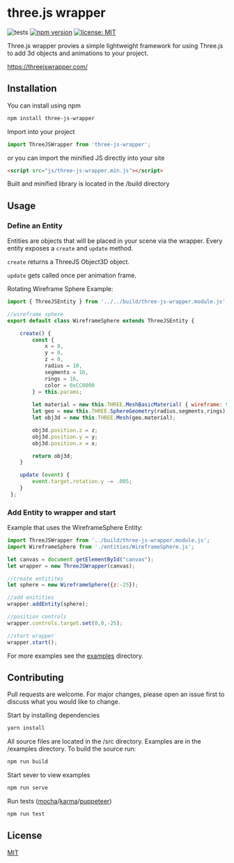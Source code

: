 # three.js wrapper
![tests](https://github.com/lostways/three-js-wrapper/actions/workflows/tests.yml/badge.svg)
[![npm version](https://badge.fury.io/js/three-js-wrapper.svg)](https://badge.fury.io/js/three-js-wrapper)
[![license: MIT](https://img.shields.io/badge/License-MIT-blue.svg)](https://opensource.org/licenses/MIT)

Three.js wrapper provies a simple lightweight framework for using Three.js to add 3d objects and animations to your project.

https://threejswrapper.com/

## Installation

You can install using npm
```bash
npm install three-js-wrapper
```

Import into your project
```JavaScript
import ThreeJSWrapper from 'three-js-wrapper';
```

or you can import the minified JS directly into your site
```html
<script src="js/three-js-wrapper.min.js"></script>
```

Built and minified library is located in the /build directory

## Usage

### Define an Entity

Entities are objects that will be placed in your scene via the wrapper. Every entity exposes a `create` and `update` method. 

`create` returns a ThreeJS Object3D object.

`update` gets called once per animation frame.

Rotating Wireframe Sphere Example:

```JavaScript
import { ThreeJSEntity } from '../../build/three-js-wrapper.module.js';

//wireframe sphere
export default class WireframeSphere extends ThreeJSEntity {

    create() {
        const {
            x = 0,
            y = 0,
            z = 0,
            radius = 10,
            segments = 16,
            rings = 16,
            color = 0xCC0000
        } = this.params;
      
        let material = new this.THREE.MeshBasicMaterial( { wireframe: true, color: color } );
        let geo = new this.THREE.SphereGeometry(radius,segments,rings);
        let obj3d = new this.THREE.Mesh(geo,material);

        obj3d.position.z = z;
        obj3d.position.y = y;
        obj3d.position.x = x;

        return obj3d;
    }

    update (event) {
        event.target.rotation.y -= .005;
    }
 };
 ```
 
 ### Add Entity to wrapper and start
 
 Example that uses the WireframeSphere Entity:
 
 ```JavaScript
import ThreeJSWrapper from '../build/three-js-wrapper.module.js';
import WireframeSphere from './entities/WireframeSphere.js';

let canvas = document.getElementById("canvas");
let wrapper = new ThreeJSWrapper(canvas);

//create entitites
let sphere = new WireframeSphere({z:-25});

//add enitities
wrapper.addEntity(sphere);

//position controls
wrapper.controls.target.set(0,0,-25);

//start wrapper 
wrapper.start();
```

For more examples see the [examples](examples/) directory.

## Contributing
Pull requests are welcome. For major changes, please open an issue first to discuss what you would like to change.

Start by installing dependencies
```bash
yarn install 
```

All source files are located in the /src directory. Examples are in the /examples directory. To build the source run:
```bash
npm run build
```

Start sever to view examples
```bash
npm run serve
```

Run tests ([mocha](https://github.com/mochajs/mocha)/[karma](https://github.com/karma-runner/karma)/[puppeteer](https://github.com/puppeteer/puppeteer))
```bash
npm run test
```

## License
[MIT](https://choosealicense.com/licenses/mit/)
